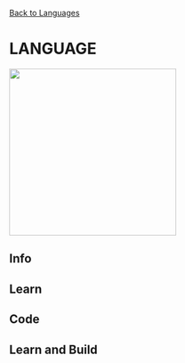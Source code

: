 <a href=".">Back to Languages</a>

# LANGUAGE

<img src="logos/LANGUAGE.png" width="300"/>

## Info


## Learn


## Code


## Learn and Build

